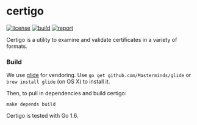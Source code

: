 # certigo

[![license](http://img.shields.io/badge/license-apache_2.0-red.svg?style=flat)](https://raw.githubusercontent.com/square/certigo/master/LICENSE)
[![build](https://travis-ci.org/square/certigo.svg?branch=master)](https://travis-ci.org/square/certigo)
[![report](https://goreportcard.com/badge/github.com/square/certigo)](https://goreportcard.com/report/github.com/square/certigo)

Certigo is a utility to examine and validate certificates in a variety of formats.

### Build

We use [glide](https://glide.sh) for vendoring.
Use `go get github.com/Masterminds/glide` or `brew install glide` (on OS X) to install it.

Then, to pull in dependencies and build certigo:

    make depends build

Certigo is tested with Go 1.6.
